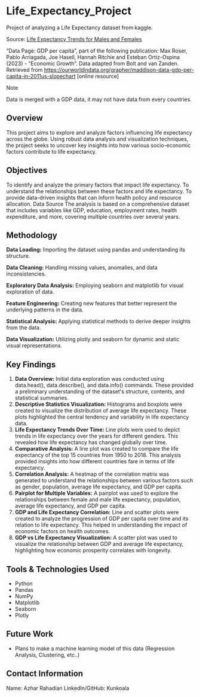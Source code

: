 # Life_Expectancy_Project
Project of analyzing a Life Expectancy dataset from kaggle.

Source: [Life Expectancy Trends for Males and Females](https://www.kaggle.com/datasets/saimondahal/life-expectancy-trends-for-males-and-females)

“Data Page: GDP per capita”, part of the following publication: Max Roser, Pablo Arriagada, Joe Hasell, Hannah Ritchie and Esteban Ortiz-Ospina (2023) - “Economic Growth”. Data adapted from Bolt and van Zanden. Retrieved from https://ourworldindata.org/grapher/maddison-data-gdp-per-capita-in-2011us-slopechart [online resource]


> [!NOTE]
> Data is merged with a GDP data, it may not have data from every countries.

## Overview 
This project aims to explore and analyze factors influencing life expectancy across the globe. Using robust data analysis and visualization techniques, the project seeks to uncover key insights into how various socio-economic factors contribute to life expectancy.

## Objectives
To identify and analyze the primary factors that impact life expectancy.
To understand the relationships between these factors and life expectancy.
To provide data-driven insights that can inform health policy and resource allocation.
Data Source
The analysis is based on a comprehensive dataset that includes variables like GDP, education, employment rates, health expenditure, and more, covering multiple countries over several years.

## Methodology
**Data Loading:** Importing the dataset using pandas and understanding its structure.

**Data Cleaning:** Handling missing values, anomalies, and data inconsistencies.

**Exploratory Data Analysis:** Employing seaborn and matplotlib for visual exploration of data.

**Feature Engineering:** Creating new features that better represent the underlying patterns in the data.

**Statistical Analysis:** Applying statistical methods to derive deeper insights from the data.

**Data Visualization:** Utilizing plotly and seaborn for dynamic and static visual representations.

## Key Findings
1. **Data Overview:** Initial data exploration was conducted using data.head(), data.describe(), and data.info() commands. These provided a preliminary understanding of the dataset's structure, contents, and statistical summaries.
2. **Descriptive Statistics Visualization:** Histograms and boxplots were created to visualize the distribution of average life expectancy. These plots highlighted the central tendency and variability in life expectancy data.
3. **Life Expectancy Trends Over Time:** Line plots were used to depict trends in life expectancy over the years for different genders. This revealed how life expectancy has changed globally over time.
4. **Comparative Analysis:** A line plot was created to compare the life expectancy of the top 15 countries from 1950 to 2018. This analysis provided insights into how different countries fare in terms of life expectancy.
5. **Correlation Analysis:** A heatmap of the correlation matrix was generated to understand the relationships between various factors such as gender, population, average life expectancy, and GDP per capita.
6. **Pairplot for Multiple Variables:** A pairplot was used to explore the relationships between female and male life expectancy, population, average life expectancy, and GDP per capita.
7. **GDP and Life Expectancy Correlation:** Line and scatter plots were created to analyze the progression of GDP per capita over time and its relation to life expectancy. This helped in understanding the impact of economic factors on health outcomes.
8. **GDP vs Life Expectancy Visualization:** A scatter plot was used to visualize the relationship between GDP and average life expectancy, highlighting how economic prosperity correlates with longevity.

## Tools & Technologies Used
- Python
- Pandas
- NumPy
- Matplotlib
- Seaborn
- Plotly

## Future Work
- Plans to make a machine learning model of this data (Regression Analysis, Clustering, etc..)

## Contact Information
Name: Azhar Rahadian
LinkedIn/GitHub: Kunkoala
